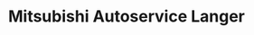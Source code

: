 ---
title: "Mitsubishi Autoservice Langer"
url: /clausthal-zellerfeld/mitsubishi-autoservice-langer/
shop: Autowerkstatt
---
